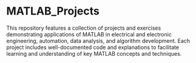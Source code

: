 # MATLAB_Projects
This repository features a collection of projects and exercises demonstrating applications of MATLAB in electrical and electronic engineering, automation, data analysis, and algorithm development. Each project includes well-documented code and explanations to facilitate learning and understanding of key MATLAB concepts and techniques.
